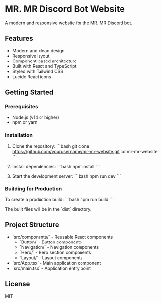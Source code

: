 # MR. MR Discord Bot Website

A modern and responsive website for the MR. MR Discord bot.

## Features

- Modern and clean design
- Responsive layout
- Component-based architecture
- Built with React and TypeScript
- Styled with Tailwind CSS
- Lucide React icons

## Getting Started

### Prerequisites

- Node.js (v14 or higher)
- npm or yarn

### Installation

1. Clone the repository:
\`\`\`bash
git clone https://github.com/yourusername/mr-mr-website.git
cd mr-mr-website
\`\`\`

2. Install dependencies:
\`\`\`bash
npm install
\`\`\`

3. Start the development server:
\`\`\`bash
npm run dev
\`\`\`

### Building for Production

To create a production build:
\`\`\`bash
npm run build
\`\`\`

The built files will be in the \`dist\` directory.

## Project Structure

- \`src/components/\` - Reusable React components
  - \`Button/\` - Button components
  - \`Navigation/\` - Navigation components
  - \`Hero/\` - Hero section components
  - \`Layout/\` - Layout components
- \`src/App.tsx\` - Main application component
- \`src/main.tsx\` - Application entry point

## License

MIT